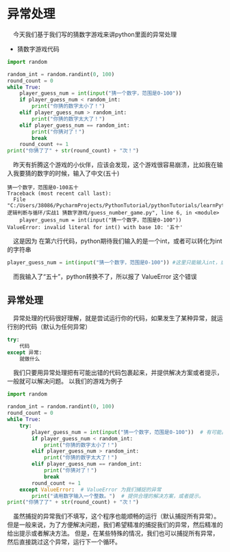 # 异常处理
&emsp;今天我们基于我们写的猜数字游戏来讲python里面的异常处理
- 猜数字游戏代码
```python
import random

random_int = random.randint(0, 100)
round_count = 0
while True:
    player_guess_num = int(input("猜一个数字，范围是0-100"))
    if player_guess_num < random_int:
        print("你猜的数字太小了！")
    elif player_guess_num > random_int:
        print("你猜的数字太大了！")
    elif player_guess_num == random_int:
        print("你猜对了！")
        break
    round_count += 1
print("你猜了了" + str(round_count) + "次！")
```

&emsp;昨天有折腾这个游戏的小伙伴，应该会发现，这个游戏很容易崩溃，比如我在输入我要猜的数字的时候，输入了中文(五十)
```
猜一个数字，范围是0-100五十
Traceback (most recent call last):
  File "C:/Users/38086/PycharmProjects/PythonTutorial/pythonTutorials/learnPython/day_4 逻辑判断与循环/实战1 猜数字游戏/guess_number_game.py", line 6, in <module>
    player_guess_num = int(input("猜一个数字，范围是0-100"))
ValueError: invalid literal for int() with base 10: '五十'
```
&emsp;这是因为 在第六行代码，python期待我们输入的是一个int，或者可以转化为int的字符串
```python
player_guess_num = int(input("猜一个数字，范围是0-100")) #这里只能输入int，或者可以转换成int的字符串
```
&emsp;而我输入了“五十”，python转换不了，所以报了 ValueError 这个错误

## 异常处理
&emsp;异常处理的代码很好理解，就是尝试运行你的代码，如果发生了某种异常，就运行别的代码（默认为任何异常）
```python
try:
    代码
except 异常:
    就做什么
```
&emsp;我们只要用异常处理把有可能出错的代码包裹起来，并提供解决方案或者提示，一般就可以解决问题。
以我们的游戏为例子
```python
import random

random_int = random.randint(0, 100)
round_count = 0
while True:
    try:
        player_guess_num = int(input("猜一个数字，范围是0-100"))  # 有可能出错的代码
        if player_guess_num < random_int:
            print("你猜的数字太小了！")
        elif player_guess_num > random_int:
            print("你猜的数字太大了！")
        elif player_guess_num == random_int:
            print("你猜对了！")
            break
        round_count += 1
    except ValueError:  # ValueError 为我们捕捉的异常
        print("请用数字输入一个整数。")  # 提供合理的解决方案，或者提示。
print("你猜了了" + str(round_count) + "次！")
```
&emsp;虽然捕捉的异常我们不填写，这个程序也能顺畅的运行（默认捕捉所有异常）。
但是一般来说，为了方便解决问题，我们希望精准的捕捉我们的异常，然后精准的给出提示或者解决方法。
但是，在某些特殊的情况，我们也可以捕捉所有异常，然后直接跳过这个异常，运行下一个循环。